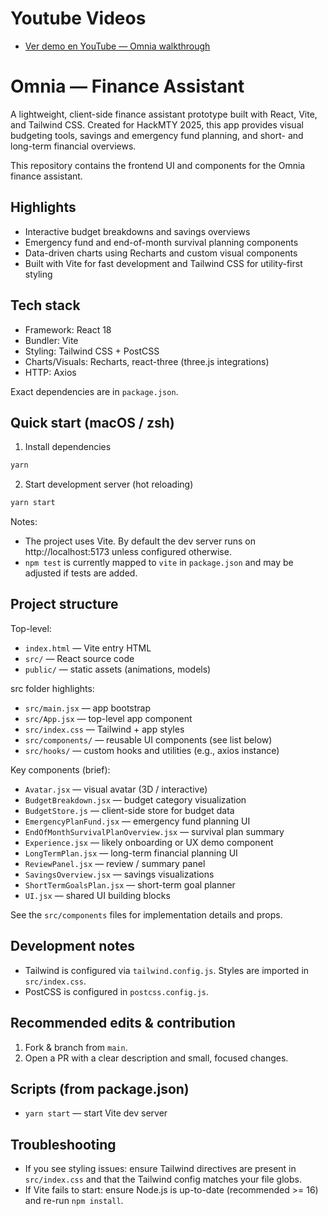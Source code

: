 # Youtube Videos

- [Ver demo en YouTube — Omnia walkthrough](https://youtu.be/WNzT-dbYEe4)

# Omnia — Finance Assistant

A lightweight, client-side finance assistant prototype built with React, Vite, and Tailwind CSS. Created for HackMTY 2025, this app provides visual budgeting tools, savings and emergency fund planning, and short- and long-term financial overviews.

This repository contains the frontend UI and components for the Omnia finance assistant.

## Highlights

- Interactive budget breakdowns and savings overviews
- Emergency fund and end-of-month survival planning components
- Data-driven charts using Recharts and custom visual components
- Built with Vite for fast development and Tailwind CSS for utility-first styling

## Tech stack

- Framework: React 18
- Bundler: Vite
- Styling: Tailwind CSS + PostCSS
- Charts/Visuals: Recharts, react-three (three.js integrations)
- HTTP: Axios

Exact dependencies are in `package.json`.

## Quick start (macOS / zsh)

1. Install dependencies

```bash
yarn
```

2. Start development server (hot reloading)

```bash
yarn start
```

Notes:

- The project uses Vite. By default the dev server runs on http://localhost:5173 unless configured otherwise.
- `npm test` is currently mapped to `vite` in `package.json` and may be adjusted if tests are added.

## Project structure

Top-level:

- `index.html` — Vite entry HTML
- `src/` — React source code
- `public/` — static assets (animations, models)

src folder highlights:

- `src/main.jsx` — app bootstrap
- `src/App.jsx` — top-level app component
- `src/index.css` — Tailwind + app styles
- `src/components/` — reusable UI components (see list below)
- `src/hooks/` — custom hooks and utilities (e.g., axios instance)

Key components (brief):

- `Avatar.jsx` — visual avatar (3D / interactive)
- `BudgetBreakdown.jsx` — budget category visualization
- `BudgetStore.js` — client-side store for budget data
- `EmergencyPlanFund.jsx` — emergency fund planning UI
- `EndOfMonthSurvivalPlanOverview.jsx` — survival plan summary
- `Experience.jsx` — likely onboarding or UX demo component
- `LongTermPlan.jsx` — long-term financial planning UI
- `ReviewPanel.jsx` — review / summary panel
- `SavingsOverview.jsx` — savings visualizations
- `ShortTermGoalsPlan.jsx` — short-term goal planner
- `UI.jsx` — shared UI building blocks

See the `src/components` files for implementation details and props.

## Development notes

- Tailwind is configured via `tailwind.config.js`. Styles are imported in `src/index.css`.
- PostCSS is configured in `postcss.config.js`.

## Recommended edits & contribution

1. Fork & branch from `main`.
2. Open a PR with a clear description and small, focused changes.

## Scripts (from package.json)

- `yarn start` — start Vite dev server

## Troubleshooting

- If you see styling issues: ensure Tailwind directives are present in `src/index.css` and that the Tailwind config matches your file globs.
- If Vite fails to start: ensure Node.js is up-to-date (recommended >= 16) and re-run `npm install`.
